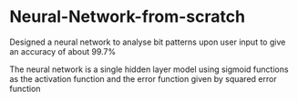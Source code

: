 # Neural-Network-from-scratch
Designed a neural network to analyse bit patterns upon user input to give an accuracy of about  99.7%

The neural network is a single hidden layer model using sigmoid functions as the activation function and the error function given by squared error function
